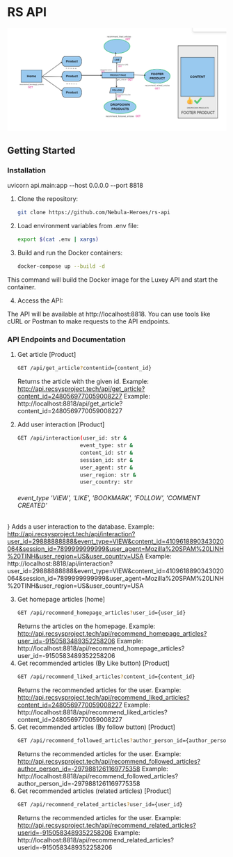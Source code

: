 # RS API

![MarineGEO circle logo](/docs/flowbe.png "MarineGEO logo")

## Getting Started
### Installation
uvicorn api.main:app --host 0.0.0.0 --port 8818
1. Clone the repository:

   ```bash
   git clone https://github.com/Nebula-Heroes/rs-api
    ```
2. Load environment variables from .env file:

    ```bash
    export $(cat .env | xargs)
    ```

2. Build and run the Docker containers:
    ```bash
    docker-compose up --build -d
    ```

This command will build the Docker image for the Luxey API and start the container.

4. Access the API:

The API will be available at http://localhost:8818. You can use tools like cURL or Postman to make requests to the API endpoints.

### API Endpoints and Documentation 
1. Get article [Product]
    ```bash
    GET /api/get_article?contentid={content_id}
    ```
    Returns the article with the given id.
    Example: http://api.recsysproject.tech/api/get_article?content_id=2480569770059008227
    Example: http://localhost:8818/api/get_article?content_id=2480569770059008227

2. Add user interaction [Product]
    ```bash
    GET /api/interaction(user_id: str &
                        event_type: str &
                        content_id: str &
                        session_id: str &
                        user_agent: str &
                        user_region: str &
                        user_country: str
    ```
    ###### event_type 'VIEW', 'LIKE', 'BOOKMARK', 'FOLLOW', 'COMMENT CREATED'  
}
    Adds a user interaction to the database.
    Example: http://api.recsysproject.tech/api/interaction?user_id=29888888888&event_type=VIEW&content_id=4109618890343020064&session_id=7899999999999&user_agent=Mozilla%20SPAM%20LINH%20TINH&user_region=US&user_country=USA
    Example: http://localhost:8818/api/interaction?user_id=29888888888&event_type=VIEW&content_id=4109618890343020064&session_id=7899999999999&user_agent=Mozilla%20SPAM%20LINH%20TINH&user_region=US&user_country=USA


3. Get homepage articles [home]
    ```bash
    GET /api/recommend_homepage_articles?user_id={user_id}
    ```
    Returns the articles on the homepage.
    Example: http://api.recsysproject.tech/api/recommend_homepage_articles?user_id=-9150583489352258206
    Example: http://localhost:8818/api/recommend_homepage_articles?user_id=-9150583489352258206
4. Get recommended articles (By Like button) [Product]
    ```bash
    GET /api/recommend_liked_articles?content_id={content_id}
    ```
    Returns the recommended articles for the user.
    Example: http://api.recsysproject.tech/api/recommend_liked_articles?content_id=2480569770059008227
    Example: http://localhost:8818/api/recommend_liked_articles?content_id=2480569770059008227
5. Get recommended articles (By follow button) [Product]
    ```bash
    GET /api/recommend_followed_articles?author_person_id={author_person_id}
    ```
    Returns the recommended articles for the user.
    Example: http://api.recsysproject.tech/api/recommend_followed_articles?author_person_id=-2979881261169775358
    Example: http://localhost:8818/api/recommend_followed_articles?author_person_id=-2979881261169775358
6. Get recommended articles (related articles) [Product]
    ```bash
    GET /api/recommend_related_articles?user_id={user_id}
    ```
    Returns the recommended articles for the user.
    Example: http://api.recsysproject.tech/api/recommend_related_articles?userid=-9150583489352258206
    Example: http://localhost:8818/api/recommend_related_articles?userid=-9150583489352258206


